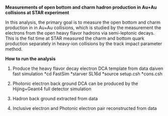 **Measurements of open bottom and charm hadron production in Au+Au collisions at STAR experiment**

In this analysis, the primary goal is to measure the open bottom and charm production in in Au+Au collisions, which is studied by the measurement the electrons from the open heavy flavor hadrons via semi-leptonic decays. This is the fist time at STAR measured the charm and bottom quark production separately in heavy-ion collisions by the track impact parameter method.

**How to run the analysis**

1. Produce the heavy flavor decay electron DCA template from data daiven fast simulation
    *cd FastSim
    *starver SL16d
    *source setup.csh
    *cons.csh
2. Photonic electron back ground DCA can be produced by the Hijing+Geant4 full detector simulation 

3. Hadron back ground extracted from data

4. Inclusive electron and Photonic electron pair reconstructed from data
  


